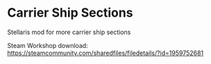 # Carrier Ship Sections
Stellaris mod for more carrier ship sections

Steam Workshop download: https://steamcommunity.com/sharedfiles/filedetails/?id=1959752681
